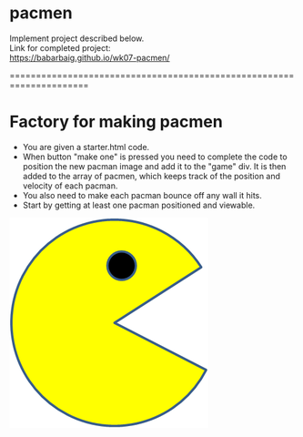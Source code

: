# pacmen

Implement project described below.  
Link for completed project:  
<https://babarbaig.github.io/wk07-pacmen/>

=====================================================================

# Factory for making pacmen

* You are given a starter.html code.
* When button "make one" is pressed you need to complete the code to position the new pacman image and add it to the "game" div. It is then added to the array of pacmen, which keeps track of the position and velocity of each pacman.
* You also need to make each pacman bounce off any wall it hits. 
* Start by getting at least one pacman positioned and viewable. 

<img src="PacMan1.png">
